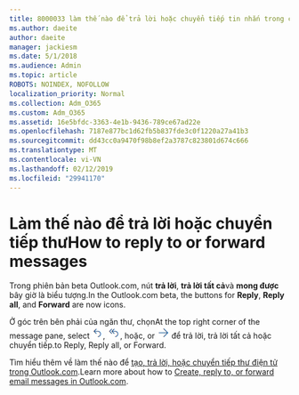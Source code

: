 ```yaml
---
title: 8000033 làm thế nào để trả lời hoặc chuyển tiếp tin nhắn trong các phiên bản beta Outlook.com
ms.author: daeite
author: daeite
manager: jackiesm
ms.date: 5/1/2018
ms.audience: Admin
ms.topic: article
ROBOTS: NOINDEX, NOFOLLOW
localization_priority: Normal
ms.collection: Adm_O365
ms.custom: Adm_O365
ms.assetid: 16e5bfdc-3363-4e1b-9436-789ce67ad22e
ms.openlocfilehash: 7187e877bc1d62fb5b837fde3c0f1220a27a41b3
ms.sourcegitcommit: dd43cc0a9470f98b8ef2a3787c823801d674c666
ms.translationtype: MT
ms.contentlocale: vi-VN
ms.lasthandoff: 02/12/2019
ms.locfileid: "29941170"
---
```

# <a name="how-to-reply-to-or-forward-messages"></a><span data-ttu-id="631ba-102">Làm thế nào để trả lời hoặc chuyển tiếp thư</span><span class="sxs-lookup"><span data-stu-id="631ba-102">How to reply to or forward messages</span></span>

<span data-ttu-id="631ba-103">Trong phiên bản beta Outlook.com, nút **trả lời**, **trả lời tất cả**và **mong được** bây giờ là biểu tượng.</span><span class="sxs-lookup"><span data-stu-id="631ba-103">In the Outlook.com beta, the buttons for **Reply**, **Reply all**, and **Forward** are now icons.</span></span> 
  
<span data-ttu-id="631ba-104">Ở góc trên bên phải của ngăn thư, chọn</span><span class="sxs-lookup"><span data-stu-id="631ba-104">At the top right corner of the message pane, select</span></span> ![Trả lời](media/08ad5200-369a-4a2f-bef5-ebdcbef5545f.png)<span data-ttu-id="631ba-106">,</span><span class="sxs-lookup"><span data-stu-id="631ba-106"></span></span> ![Trả lời tất cả](media/be5f41a1-dbea-471f-ba5d-7be4256922d2.png)<span data-ttu-id="631ba-108">, hoặc</span><span class="sxs-lookup"><span data-stu-id="631ba-108">, or</span></span> ![Chuyển tiếp](media/29fd06ec-1642-40d1-8faa-ec437ef156fc.png) <span data-ttu-id="631ba-110">để trả lời, trả lời tất cả hoặc chuyển tiếp.</span><span class="sxs-lookup"><span data-stu-id="631ba-110">to Reply, Reply all, or Forward.</span></span> 
  
<span data-ttu-id="631ba-111">Tìm hiểu thêm về làm thế nào để [tạo, trả lời, hoặc chuyển tiếp thư điện tử trong Outlook.com](https://go.microsoft.com/fwlink/p/?linkid=873141).</span><span class="sxs-lookup"><span data-stu-id="631ba-111">Learn more about how to [Create, reply to, or forward email messages in Outlook.com](https://go.microsoft.com/fwlink/p/?linkid=873141).</span></span>
  

